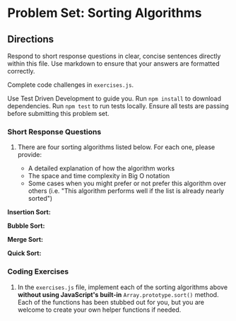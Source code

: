 # Problem Set: Sorting Algorithms

## Directions
Respond to short response questions in clear, concise sentences directly within this file. Use markdown to ensure that your answers are formatted correctly.

Complete code challenges in `exercises.js`. 

Use Test Driven Development to guide you. Run `npm install` to download dependencies. Run `npm test` to run tests locally. Ensure all tests are passing before submitting this problem set.

### Short Response Questions

1. There are four sorting algorithms listed below. For each one, please provide:

    * A detailed explanation of how the algorithm works
    * The space and time complexity in Big O notation
    * Some cases when you might prefer or not prefer this algorithm over others (i.e. "This algorithm performs well if the list is already nearly sorted")

**Insertion Sort:**

**Bubble Sort:**

**Merge Sort:**

**Quick Sort:**

### Coding Exercises

1. In the `exercises.js` file, implement each of the sorting algorithms above **without using JavaScript's built-in** `Array.prototype.sort()` method. Each of the functions has been stubbed out for you, but you are welcome to create your own helper functions if needed. 
